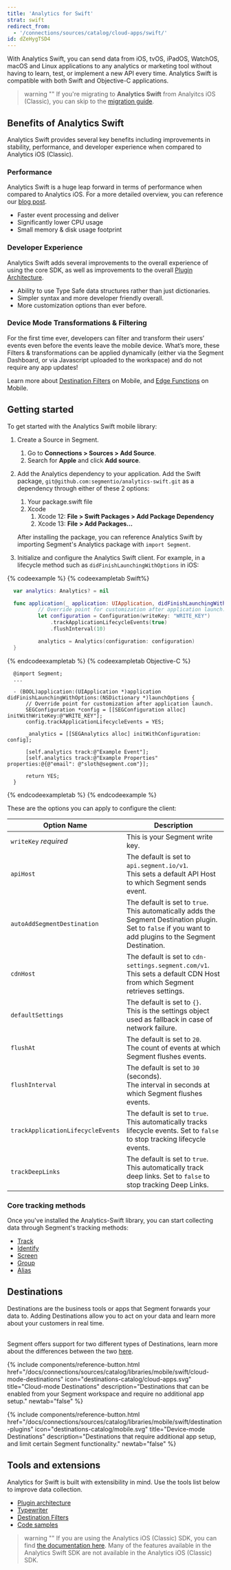 ```yaml
---
title: 'Analytics for Swift'
strat: swift
redirect_from:
  - '/connections/sources/catalog/cloud-apps/swift/'
id: dZeHygTSD4
---
```

With Analytics Swift, you can send data from iOS, tvOS, iPadOS, WatchOS, macOS and Linux applications to any analytics or marketing tool without having to learn, test, or implement a new API every time. Analytics Swift is compatible with both Swift and Objective-C applications. 

> warning ""
> If you're migrating to **Analytics Swift** from Analyitcs iOS (Classic), you can skip to the [migration guide](/docs/connections/sources/catalog/libraries/mobile/swift/migration/).

## Benefits of Analytics Swift

Analytics Swift provides several key benefits including improvements in stability, performance, and developer experience when compared to Analytics iOS (Classic). 
### Performance

Analytics Swift is a huge leap forward in terms of performance when compared to Analytics iOS. For a more detailed overview, you can reference our [blog post](https://segment.com/blog/sdk-performance-improvements/). 

- Faster event processing and deliver
- Significantly lower CPU usage
- Small memory & disk usage footprint

### Developer Experience

Analytics Swift adds several improvements to the overall experience of using the core SDK, as well as improvements to the overall [Plugin Architecture](/docs/connections/sources/catalog/libraries/mobile/swift/swift-plugin-architecture).

- Ability to use Type Safe data structures rather than just dictionaries.
- Simpler syntax and more developer friendly overall.
- More customization options than ever before.

### Device Mode Transformations & Filtering
For the first time ever, developers can filter and transform their users’ events even before the events leave the mobile device. What’s more, these Filters & transformations can be applied dynamically (either via the Segment Dashboard, or via Javascript uploaded to the workspace) and do not require any app updates!

Learn more about [Destination Filters]() on Mobile, and [Edge Functions]() on Mobile. 

## Getting started
To get started with the Analytics Swift mobile library:

1. Create a Source in Segment.
    1. Go to **Connections > Sources > Add Source**.
    2. Search for **Apple** and click **Add source**.

2. Add the Analytics dependency to your application.
    Add the Swift package, `git@github.com:segmentio/analytics-swift.git` as a dependency through either of these 2 options:
    1. Your package.swift file
    2. Xcode
        1. Xcode 12: **File > Swift Packages > Add Package Dependency**
        2. Xcode 13: **File > Add Packages…**

    After installing the package, you can reference Analytics Swift by importing Segment's Analytics package with `import Segment`.

3. Initialize and configure the Analytics Swift client.
    For example, in a lifecycle method such as `didFinishLaunchingWithOptions` in iOS:

{% codeexample %}
{% codeexampletab Swift%}
  ```swift
    var analytics: Analytics? = nil

    func application(_ application: UIApplication, didFinishLaunchingWithOptions launchOptions: [UIApplication.LaunchOptionsKey: Any]?) -> Bool {
            // Override point for customization after application launch.
            let configuration = Configuration(writeKey: "WRITE_KEY")
                .trackApplicationLifecycleEvents(true)
                .flushInterval(10)

            analytics = Analytics(configuration: configuration)
    }
  ```
{% endcodeexampletab %}
{% codeexampletab Objective-C %}
```objc
  @import Segment;
  ...

  - (BOOL)application:(UIApplication *)application didFinishLaunchingWithOptions:(NSDictionary *)launchOptions {
      // Override point for customization after application launch.
      SEGConfiguration *config = [[SEGConfiguration alloc] initWithWriteKey:@"WRITE_KEY"];
      config.trackApplicationLifecycleEvents = YES;
    
      _analytics = [[SEGAnalytics alloc] initWithConfiguration: config];    

      [self.analytics track:@"Example Event"];
      [self.analytics track:@"Example Properties" properties:@{@"email": @"sloth@segment.com"}];
    
      return YES;
  }
 ```
{% endcodeexampletab %}
{% endcodeexample %}

These are the options you can apply to configure the client:

 Option Name | Description
----------- | ------------
`writeKey` *required* | This is your Segment write key.
`apiHost` | The default is set to `api.segment.io/v1`. <br> This sets a default API Host to which Segment sends event.
`autoAddSegmentDestination` | The default is set to `true`. <br> This automatically adds the Segment Destination plugin. Set to `false` if you want to add plugins to the Segment Destination.
`cdnHost` | The default is set to `cdn-settings.segment.com/v1`. <br> This sets a default CDN Host from which Segment retrieves settings.
`defaultSettings`| The default is set to `{}`. <br> This is the settings object used as fallback in case of network failure.
`flushAt`| The default is set to `20`. <br> The count of events at which Segment flushes events.
`flushInterval`| The default is set to `30` (seconds). <br> The interval in seconds at which Segment flushes events.
`trackApplicationLifecycleEvents`| The default is set to `true`. <br> This automatically tracks lifecycle events. Set to `false` to stop tracking lifecycle events.
`trackDeepLinks` | The default is set to `true`. <br> This automatically track deep links. Set to `false` to stop tracking Deep Links.

### Core tracking methods
Once you've installed the Analytics-Swift library, you can start collecting data through Segment's tracking methods:

- [Track](/docs/connections/sources/catalog/libraries/mobile/swift/implementation/#track)
- [Identify](/docs/connections/sources/catalog/libraries/mobile/swift/implementation/#identify)
- [Screen](/docs/connections/sources/catalog/libraries/mobile/swift/implementation/#screen)
- [Group](/docs/connections/sources/catalog/libraries/mobile/swift/implementation/#group)
- [Alias](/docs/connections/sources/catalog/libraries/mobile/swift/implementation/#alias)

## Destinations
Destinations are the business tools or apps that Segment forwards your data to. Adding Destinations allow you to act on your data and learn more about your customers in real time.

<br>Segment offers support for two different types of Destinations, learn more about the differences between the two [here]().

<div class="double">
  {% include components/reference-button.html
    href="/docs/connections/sources/catalog/libraries/mobile/swift/cloud-mode-destinations"
    icon="destinations-catalog/cloud-apps.svg"
    title="Cloud-mode Destinations"
    description="Destinations that can be enabled from your Segment workspace and require no additional app setup."
    newtab="false"
  %}

  {% include components/reference-button.html
    href="/docs/connections/sources/catalog/libraries/mobile/swift/destination-plugins"
    icon="destinations-catalog/mobile.svg"
    title="Device-mode Destinations"
    description="Destinations that require additional app setup, and limit certain Segment functionality."
    newtab="false"
  %}
</div>

## Tools and extensions

Analytics for Swift is built with extensibility in mind. Use the tools list below to improve data collection.

- [Plugin architecture](/docs/connections/sources/catalog/libraries/mobile/swift/swift-plugin-architecture)
- [Typewriter](/docs/connections/sources/catalog/libraries/mobile/swift/swift-typewriter)
- [Destination Filters](/docs/connections/sources/catalog/libraries/mobile/swift/swift-destination-filters)
- [Code samples](/docs/connections/sources/catalog/libraries/mobile/swift/swift-samples)

> warning ""
> If you are using the Analytics iOS (Classic) SDK, you can find [the documentation here](/docs/connections/sources/catalog/libraries/mobile/ios). Many of the features available in the Analytics Swift SDK are not available in the Analytics iOS (Classic) SDK. 